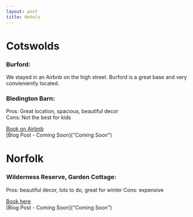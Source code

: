 ```yaml
---
layout: post
title: Hotels
---
```


# Cotswolds

### Burford:
We stayed in an Airbnb on the high street. Burford is a great base and very convieniently located.  

### Bledington Barn:

Pros: Great location, spacious, beautiful decor  
Cons: Not the best for kids

[Book on Airbnb](https://www.airbnb.co.uk/rooms/3734614?source_impression_id=p3_1601315180_FqKmd6oBJfagtxpa "Bledington Barn")  
[Blog Post - Coming Soon]("Coming Soon")

# Norfolk

### Wilderness Reserve, Garden Cottage:  
Pros: beautiful decor, lots to do, great for winter 
Cons: expensive

[Book here](https://wildernessreserve.com/garden-cottage/ "Garden Cottage")  
[Blog Post - Coming Soon]("Coming Soon")

